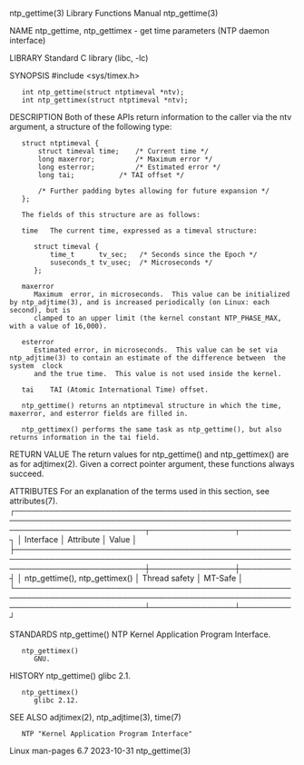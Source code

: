 ntp_gettime(3)							   Library Functions Manual							ntp_gettime(3)

NAME
       ntp_gettime, ntp_gettimex  - get time parameters (NTP daemon interface)

LIBRARY
       Standard C library (libc, -lc)

SYNOPSIS
       #include <sys/timex.h>

       int ntp_gettime(struct ntptimeval *ntv);
       int ntp_gettimex(struct ntptimeval *ntv);

DESCRIPTION
       Both of these APIs return information to the caller via the ntv argument, a structure of the following type:

	   struct ntptimeval {
	       struct timeval time;    /* Current time */
	       long maxerror;	       /* Maximum error */
	       long esterror;	       /* Estimated error */
	       long tai;	       /* TAI offset */

	       /* Further padding bytes allowing for future expansion */
	   };

       The fields of this structure are as follows:

       time   The current time, expressed as a timeval structure:

		  struct timeval {
		      time_t	  tv_sec;   /* Seconds since the Epoch */
		      suseconds_t tv_usec;  /* Microseconds */
		  };

       maxerror
	      Maximum  error, in microseconds.	This value can be initialized by ntp_adjtime(3), and is increased periodically (on Linux: each second), but is
	      clamped to an upper limit (the kernel constant NTP_PHASE_MAX, with a value of 16,000).

       esterror
	      Estimated error, in microseconds.	 This value can be set via ntp_adjtime(3) to contain an estimate of the difference between  the	 system	 clock
	      and the true time.  This value is not used inside the kernel.

       tai    TAI (Atomic International Time) offset.

       ntp_gettime() returns an ntptimeval structure in which the time, maxerror, and esterror fields are filled in.

       ntp_gettimex() performs the same task as ntp_gettime(), but also returns information in the tai field.

RETURN VALUE
       The return values for ntp_gettime() and ntp_gettimex() are as for adjtimex(2).  Given a correct pointer argument, these functions always succeed.

ATTRIBUTES
       For an explanation of the terms used in this section, see attributes(7).
       ┌───────────────────────────────────────────────────────────────────────────────────────────────────────────────────────────┬───────────────┬─────────┐
       │ Interface														   │ Attribute	   │ Value   │
       ├───────────────────────────────────────────────────────────────────────────────────────────────────────────────────────────┼───────────────┼─────────┤
       │ ntp_gettime(), ntp_gettimex()												   │ Thread safety │ MT-Safe │
       └───────────────────────────────────────────────────────────────────────────────────────────────────────────────────────────┴───────────────┴─────────┘

STANDARDS
       ntp_gettime()
	      NTP Kernel Application Program Interface.

       ntp_gettimex()
	      GNU.

HISTORY
       ntp_gettime()
	      glibc 2.1.

       ntp_gettimex()
	      glibc 2.12.

SEE ALSO
       adjtimex(2), ntp_adjtime(3), time(7)

       NTP "Kernel Application Program Interface"

Linux man-pages 6.7							  2023-10-31								ntp_gettime(3)
